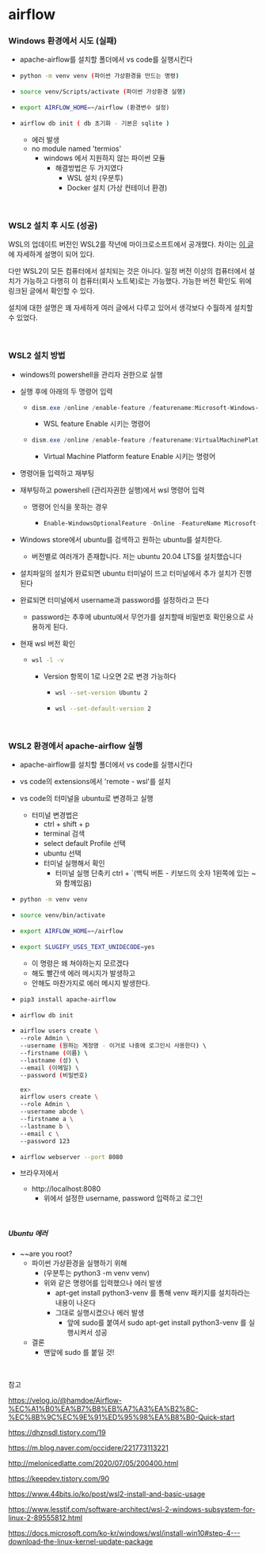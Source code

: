 # airflow

### Windows 환경에서 시도 (실패)

- apache-airflow를 설치할 폴더에서 vs code를 실행시킨다



- ```bash
  python -m venv venv (파이썬 가상환경을 만드는 명령)
  ```



- ```bash
  source venv/Scripts/activate (파이썬 가상환경 실행)
  ```

  

- ```bash
  export AIRFLOW_HOME=~/airflow (환경변수 설정)
  ```



- ```bash
  airflow db init ( db 초기화 - 기본은 sqlite )
  ```

  - 에러 발생
  - no module named 'termios'
    - windows 에서 지원하지 않는 파이썬 모듈
      - 해결방법은 두 가지였다
        - WSL 설치 (우분투)
        - Docker 설치 (가상 컨테이너 환경)

<br>

### WSL2 설치 후 시도 (성공)

WSL의 업데이트 버전인 WSL2를 작년에 마이크로소프트에서 공개했다. 차이는 [이 글](http://melonicedlatte.com/2020/07/05/200400.html)에 자세하게 설명이 되어 있다.

다만 WSL2이 모든 컴퓨터에서 설치되는 것은 아니다. 일정 버전 이상의 컴퓨터에서 설치가 가능하고 다행히 이 컴퓨터(회사 노트북)로는 가능했다. 가능한 버전 확인도 위에 링크된 글에서 확인할 수 있다.

설치에 대한 설명은 꽤 자세하게 여러 글에서 다루고 있어서 생각보다 수월하게 설치할 수 있었다.

<br>

### WSL2 설치 방법

- windows의 powershell을 관리자 권한으로 실행

- 실행 후에 아래의 두 명령어 입력

  - ```powershell
    dism.exe /online /enable-feature /featurename:Microsoft-Windows-Subsystem-Linux /all /norestart
    ```

    - WSL feature Enable 시키는 명령어

  - ```powershell
    dism.exe /online /enable-feature /featurename:VirtualMachinePlatform /all /norestart
    ```

    - Virtual Machine Platform feature Enable 시키는 명령어



- 명령어들 입력하고 재부팅

- 재부팅하고 powershell (관리자권한 실행)에서 wsl 명령어 입력

  - 명령어 인식을 못하는 경우

    - ```powershell
      Enable-WindowsOptionalFeature -Online -FeatureName Microsoft-Windows-Subsystem-Linux
      ```

      

- Windows store에서 ubuntu를 검색하고 원하는 ubuntu를 설치한다. 

  - 버전별로 여러개가 존재합니다. 저는 ubuntu 20.04 LTS를 설치했습니다



- 설치파일의 설치가 완료되면 ubuntu 터미널이 뜨고 터미널에서 추가 설치가 진행된다

- 완료되면 터미널에서 username과 password를 설정하라고 뜬다

  - password는 추후에 ubuntu에서 무언가를 설치할때 비밀번호 확인용으로 사용하게 된다.

- 현재 wsl 버전 확인

  - ```bash
    wsl -l -v
    ```

    - Version 항목이 1로 나오면 2로 변경 가능하다

      - ```bash
        wsl --set-version Ubuntu 2
        ```

      - ```bash
        wsl --set-default-version 2
        ```

<br>

### WSL2 환경에서 apache-airflow 실행

- apache-airflow를 설치할 폴더에서 vs code를 실행시킨다
- vs code의 extensions에서 'remote - wsl'를 설치
- vs code의 터미널을 ubuntu로 변경하고 실행
  - 터미널 변경법은
    - ctrl + shift + p
    - terminal 검색
    - select default Profile 선택
    - ubuntu 선택
    - 터미널 실행해서 확인
      - 터미널 실행 단축키 ctrl + `(백틱 버튼 - 키보드의 숫자 1왼쪽에 있는 ~와 함께있음)



- ```bash
  python -m venv venv
  ```



- ```bash
  source venv/bin/activate
  ```



- ```bash
  export AIRFLOW_HOME=~/airflow
  ```



- ```bash
  export SLUGIFY_USES_TEXT_UNIDECODE=yes
  ```

  - 이 명령은 왜 쳐야하는지 모르겠다
  - 해도 빨간색 에러 메시지가 발생하고
  - 안해도 마찬가지로 에러 메시지 발생한다.



- ```bash
  pip3 install apache-airflow
  ```



- ```bash
  airflow db init
  ```



- ```bash
  airflow users create \    		
  --role Admin \    		
  --username (원하는 계정명 - 이거로 나중에 로그인시 사용한다) \    		
  --firstname (이름) \    		
  --lastname (성) \    		
  --email (이메일) \    		
  --password (비밀번호)    
  
  ex> 
  airflow users create \    		
  --role Admin \    		
  --username abcde \    		
  --firstname a \    		
  --lastname b \    		
  --email c \    		
  --password 123
  ```



- ```bash
  airflow webserver --port 8080
  ```



- 브라우저에서
  - http://localhost:8080
    - 위에서 설정한 username, password 입력하고 로그인

<br>

##### Ubuntu 에러

- ~~are you root?
  - 파이썬 가상환경을 실행하기 위해
    - (우분투는 python3 -m venv venv)
    - 위와 같은 명령어를 입력했으나 에러 발생
      - apt-get install python3-venv 를 통해 venv 패키지를 설치하라는 내용이 나온다
      - 그대로 실행시켰으나 에러 발생
        - 앞에 sudo를 붙여서 sudo apt-get install python3-venv 를 실행시켜서 성공
  - 결론
    - 맨앞에 sudo 를 붙일 것!

<br>

참고

https://velog.io/@hamdoe/Airflow-%EC%A1%B0%EA%B7%B8%EB%A7%A3%EA%B2%8C-%EC%8B%9C%EC%9E%91%ED%95%98%EA%B8%B0-Quick-start

https://dhznsdl.tistory.com/19

https://m.blog.naver.com/occidere/221773113221

http://melonicedlatte.com/2020/07/05/200400.html

https://keepdev.tistory.com/90

https://www.44bits.io/ko/post/wsl2-install-and-basic-usage

https://www.lesstif.com/software-architect/wsl-2-windows-subsystem-for-linux-2-89555812.html

https://docs.microsoft.com/ko-kr/windows/wsl/install-win10#step-4---download-the-linux-kernel-update-package
